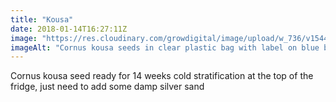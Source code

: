 ```yaml
---
title: "Kousa"
date: 2018-01-14T16:27:11Z
image: "https://res.cloudinary.com/growdigital/image/upload/w_736/v1544048102/seeds-cornus-kousa-27905789429.jpg"
imageAlt: "Cornus kousa seeds in clear plastic bag with label on blue background"
---
```


Cornus kousa seed ready for 14 weeks cold stratification at the top of the fridge, just need to add some damp silver sand
